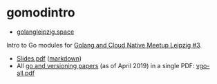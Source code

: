 # gomodintro

* [golangleipzig.space](https://golangleipzig.space/)

Intro to Go modules for [Golang and Cloud Native Meetup Leipzig
#3](https://www.meetup.com/Leipzig-Golang-and-Cloud/events/260338152/).

* [Slides.pdf](Slides.pdf) ([markdown](Slides.md))
* All [go and versioning papers](https://research.swtch.com/vgo) (as of April 2019) in a single PDF: [vgo-all.pdf](vgo-all.pdf)
